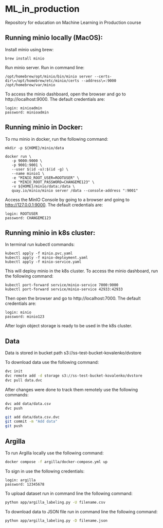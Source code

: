 # ML_in_production
Repository for education on Machine Learning in Production course

## Running minio locally (MacOS):
Install minio using brew:
```shell
brew install minio
```
Run minio server. Run in command line:
```shell
/opt/homebrew/opt/minio/bin/minio server --certs-dir\=/opt/homebrew/etc/minio/certs --address\=:9000 /opt/homebrew/var/minio
```
To access the minio dashboard, open the browser and go to http://localhost:9000. The default credentials are:
```shell
login: minioadmin
password: minioadmin
```

## Running minio in Docker:
To rnu minio in docker, run the following command:
```shell
mkdir -p ${HOME}/minio/data

docker run \
   -p 9000:9000 \
   -p 9001:9001 \
   --user $(id -u):$(id -g) \
   --name minio1 \
   -e "MINIO_ROOT_USER=ROOTUSER" \
   -e "MINIO_ROOT_PASSWORD=CHANGEME123" \
   -v ${HOME}/minio/data:/data \
   quay.io/minio/minio server /data --console-address ":9001"
```
Access the MinIO Console by going to a browser and going to http://127.0.0.1:9000. The default credentials are:
```shell
login: ROOTUSER
password: CHANGEME123
```

## Running minio in k8s cluster:
In terminal run kubectl commands:
```shell
kubectl apply -f minio.pvc.yaml
kubectl apply -f minio-deployment.yaml
kubectl apply -f minio-service.yaml
``` 
This will deploy minio in the k8s cluster. To access the minio dashboard, run the following command:
```shell
kubectl port-forward service/minio-service 7000:9000
kubectl port-forward service/minio-service 42933:42933
```
Then open the browser and go to http://localhost:7000. The default credentials are:
```shell
login: minio
password: minio123
```
After login object storage is ready to be used in the k8s cluster.

## Data
Data is stored in bucket path s3://ss-test-bucket-kovalenko/dvstore

To download data use the following command:
```bash
dvc init
dvc remote add -d storage s3://ss-test-bucket-kovalenko/dvstore
dvc pull data.dvc
```

After changes were done to track them remotely use the following commands:
```bash
dvc add data/data.csv
dvc push

git add data/data.csv.dvc
git commit -m "Add data"
git push
```
## Argilla
To run Argilla locally use the following command:
```bash
docker compose -f argilla/docker-compose.yml up
```
To sign in use the following credentials:
```
login: argilla
password: 12345678
```
To upload dataset run in command line the following command:
```bash
python app/argilla_labeling.py -U filename.csv
```

To download data to JSON file run in command line the following command:
```bash
python app/argilla_labeling.py -D filename.json
```
